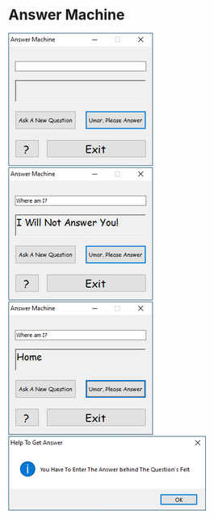 # Answer Machine

![Main Screen](main.png)
![Question without answer](q-without-a.png)
![Question wit answer](qa.png)
![Help Page](help.png)